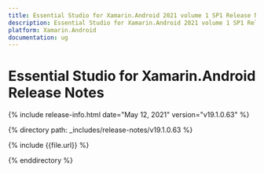 ```yaml
---
title: Essential Studio for Xamarin.Android 2021 volume 1 SP1 Release Notes  
description: Essential Studio for Xamarin.Android 2021 volume 1 SP1 Release Notes  
platform: Xamarin.Android
documentation: ug
---
```


# Essential Studio for Xamarin.Android  Release Notes  

{% include release-info.html date="May 12, 2021"  version="v19.1.0.63" %} 


{% directory path: _includes/release-notes/v19.1.0.63 %}

{% include {{file.url}} %}

{% enddirectory %}